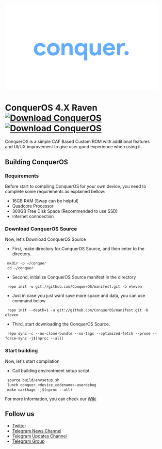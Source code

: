 ![ConquerOS](https://raw.githubusercontent.com/ConquerOS/manifest/eleven/banner.png)

# ConquerOS 4.X Raven [![Download ConquerOS](https://img.shields.io/sourceforge/dt/conqueros.svg)](https://sourceforge.net/projects/conqueros/files/latest/download)  [![Download ConquerOS](https://img.shields.io/sourceforge/dm/conqueros.svg)](https://sourceforge.net/projects/conqueros/files/latest/download)  
ConquerOS is a simple CAF Based Custom ROM with additional features and UI/UX improvement to give user good experience when using it.

## Building ConquerOS

### Requirements
Before start to compiling ConquerOS for your own device, you need to complete some requirements as explained bellow:
- 16GB RAM (Swap can be helpful)
- Quadcore Processor
- 300GB Free Disk Space (Recommended to use SSD)
- Internet conncection

### Download ConquerOS Source
Now, let's Download ConquerOS Source

- First, make directory for ConquerOS Source, and then enter to the directory.
```
 mkdir -p ~/conquer
 cd ~/conquer
```

- Second, initialize ConquerOS Source manifest in the directory
```
 repo init -u git://github.com/ConquerOS/manifest.git -b eleven
```

- Just in case you just want save more space and data, you can use command below
```
 repo init --depth=1 -u git://github.com/ConquerOS/manifest.git -b eleven
```

- Third, start downloading the ConquerOS Source.
```
 repo sync -c --no-clone-bundle --no-tags --optimized-fetch --prune --force-sync -j$(nproc --all)
```

### Start building
Now, let's start compilation

- Call building environtment setup script.
```
 source build/envsetup.sh
 lunch conquer_<device_codename>-userdebug
 make carthage -j$(nproc --all)
```

For more information, you can check our [Wiki](https://wiki.conqueros.co)

## Follow us
- [Twitter](http://twitter.com/ConquerOSROM)
- [Telegram News Channel](http://t.me/ConquerOSNews)
- [Telegram Updates Channel](http://t.me/ConquerOSUpdates)
- [Telegram Group](http://t.me/ConquerOSChat)
